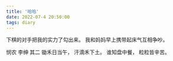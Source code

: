 ```yaml
---
title: '哈哈'
date: 2022-07-4 20:50:00
tags: diary
---
```

下棋的对手把我的实力了勾出来。
我和妈妈早上携带起床气互相争吵。

悯农 李绅 其二
锄禾日当午，
汗滴禾下土。
谁知盘中餐，
粒粒皆辛苦。
